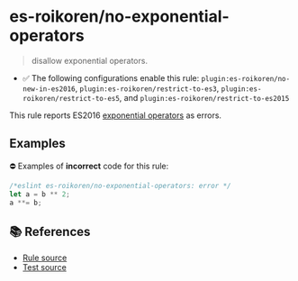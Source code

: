 # es-roikoren/no-exponential-operators
> disallow exponential operators.

- ✅ The following configurations enable this rule: `plugin:es-roikoren/no-new-in-es2016`, `plugin:es-roikoren/restrict-to-es3`, `plugin:es-roikoren/restrict-to-es5`, and `plugin:es-roikoren/restrict-to-es2015`

This rule reports ES2016 [exponential operators](https://github.com/rwaldron/exponentiation-operator#readme) as errors.

## Examples

⛔ Examples of **incorrect** code for this rule:

```js
/*eslint es-roikoren/no-exponential-operators: error */
let a = b ** 2;
a **= b;
```

## 📚 References

- [Rule source](https://github.com/roikoren755/eslint-plugin-es/blob/v2.0.6/src/rules/no-exponential-operators.ts)
- [Test source](https://github.com/roikoren755/eslint-plugin-es/blob/v2.0.6/tests/src/rules/no-exponential-operators.ts)
